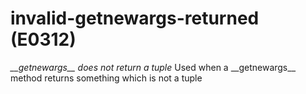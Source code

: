 # invalid-getnewargs-returned (E0312)
*\_\_getnewargs\_\_ does not return a tuple* Used when a
\_\_getnewargs\_\_ method returns something which is not a tuple
